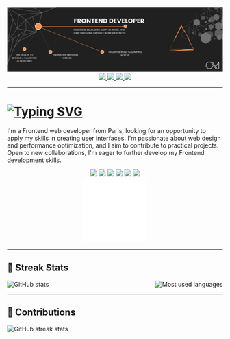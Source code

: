 <img src="./banner.png">

<div align="center">
  <a href="https://www.linkedin.com/in/oliviermaria09/" target="_blank">
    <img src="https://img.shields.io/badge/LinkedIn-0077B5?style=for-the-badge&logo=linkedin&logoColor=white">
  </a>
  <a href="mailto:olivier-maria@hotmail.com">
    <img src="https://img.shields.io/badge/Gmail-D14836?style=for-the-badge&logo=gmail&logoColor=white">
  </a>
  <a href="discordapp.com/users/399914873489719296" target="_blank">
    <img src="https://img.shields.io/badge/Discord-5865F2?style=for-the-badge&logo=discord&logoColor=white">
  </a>
  <a href="https://maria-olivier-portfolio.netlify.app/" target="_blank">
    <img src="https://img.shields.io/badge/Portfolio-255E63?style=for-the-badge&logo=About.me&logoColor=white">
  </a>
</div>

<hr>

<h1 align="left">
  <a href="https://git.io/typing-svg"><img src="https://readme-typing-svg.herokuapp.com?font=Poppins&weight=500&size=35&duration=4000&pause=&color=F7F0F0&random=false&width=500&height=70&lines=Hello+Everyone+!+%F0%9F%91%8B;I'm+Olivier.;I'm+a+frontend+developer+!;Open+to+work!+%F0%9F%92%BB" alt="Typing SVG" /></a>
</h1>

<div align="left">
  <p>
    I'm a Frontend web developer from Paris, looking for an opportunity to apply my skills in creating user interfaces. I'm passionate about web design and performance optimization, and I aim to contribute to practical projects. Open to new collaborations, I'm eager to further develop my Frontend development skills.
  </p>
</div>

<div align="center">
<img src="https://img.shields.io/badge/HTML5-E34F26?style=for-the-badge&logo=html5&logoColor=white">
<img src="https://img.shields.io/badge/CSS3-1572B6?style=for-the-badge&logo=css3&logoColor=white">
<img src="https://img.shields.io/badge/Sass-CC6699?style=for-the-badge&logo=sass&logoColor=white">
<img src="https://img.shields.io/badge/JavaScript-323330?style=for-the-badge&logo=javascript&logoColor=F7DF1E">
<img src="https://img.shields.io/badge/React-20232A?style=for-the-badge&logo=react&logoColor=61DAFB">
<img src="https://img.shields.io/badge/next%20js-000000?style=for-the-badge&logo=nextdotjs&logoColor=white">
</div>
<div align="center">
  <img src="Animation - 1699445676804.gif">
</div>

<hr>



<h2>🚀 Streak Stats</h2>

<div style="display: flex; justify-content: space-between;">
  <img src="https://github-readme-stats.vercel.app/api?username=OlivierMaria&theme=dark&hide_border=false&include_all_commits=false&count_private=false" alt="GitHub stats">
  <img src="https://github-readme-stats.vercel.app/api/top-langs/?username=OlivierMaria&theme=dark&hide_border=false&include_all_commits=false&count_private=false&layout=compact" alt="Most used languages">
</div>

<hr>

<h2>🤝 Contributions</h2>

 <img src="https://github-readme-streak-stats.herokuapp.com/?user=OlivierMaria&theme=dark&hide_border=false" alt="GitHub streak stats" style="display: block;">



